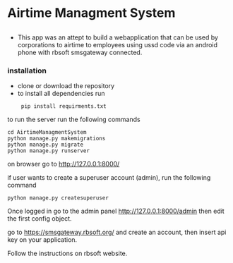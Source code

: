 # Airtime Managment System
##   
- This app was an attept to build a webapplication that can be used by corporations to airtime to employees using ussd code via an android phone with rbsoft smsgateway connected.


### installation
- clone or download the repository
- to install all dependencies run
  ```shell
   pip install requirments.txt
  ```
 to run the server run the following commands
 ```shell
 cd AirtimeManagmentSystem
 python manage.py makemigrations
 python manage.py migrate
 python manage.py runserver
 ```
 on browser go to http://127.0.0.1:8000/
 
 if user wants to create a superuser account (admin),
 run the following command

 ```shell
 python manage.py createsuperuser
 ```
Once logged in go to the admin panel http://127.0.0.1:8000/admin then edit the first config object.

go to https://smsgateway.rbsoft.org/ and create an account, then insert api key on your application.

Follow the instructions on rbsoft website.


